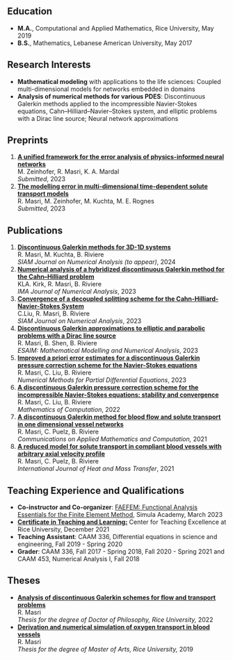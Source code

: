 ## Education 
- **M.A.**,  Computational and Applied Mathematics, Rice University, May 2019 
- **B.S.**,  Mathematics, Lebanese American University, May 2017 

## Research Interests 
-  **Mathematical modeling** with applications to the life sciences: Coupled multi-dimensional models for networks embedded in domains   
-  **Analysis of numerical methods for various PDES**: Discontinuous Galerkin methods applied to the incompressible Navier-Stokes equations, Cahn–Hilliard–Navier–Stokes system, and elliptic problems with a Dirac line source; Neural network approximations

## Preprints  
1. [**A unified framework for the error analysis of physics-informed neural networks**](https://arxiv.org/pdf/2311.00529.pdf) <br />
M. Zeinhofer, R. Masri, K. A. Mardal <br />
  *Submitted*, 2023 
1. [**The modelling error in multi-dimensional time-dependent solute transport models**](https://arxiv.org/pdf/2303.17999.pdf)<br />
R. Masri, M. Zeinhofer, M. Kuchta, M. E. Rognes<br />
  *Submitted*, 2023
   
## Publications 
1. [**Discontinuous Galerkin methods for 3D-1D systems**](https://arxiv.org/abs/2312.16565) <br />
R. Masri,  M. Kuchta, B. Riviere <br />
*SIAM Journal on Numerical Analysis (to appear)*, 2024
1. [**Numerical analysis of a hybridized discontinuous Galerkin method for the Cahn–Hilliard problem**](https://doi.org/10.1093/imanum/drad075)<br /> 
KLA. Kirk, R. Masri, B. Riviere  
 *IMA Journal of Numerical Analysis*, 2023
1. [**Convergence of a decoupled splitting scheme for the Cahn-Hilliard-Navier-Stokes System**](https://epubs.siam.org/doi/10.1137/22M1528069)<br /> 
 C.Liu, R. Masri, B. Riviere  
*SIAM Journal on Numerical Analysis*, 2023 
1. [**Discontinuous Galerkin approximations to elliptic and parabolic problems with a Dirac line source**](https://www.esaim-m2an.org/component/article?access=doi&doi=10.1051/m2an/2022095)<br />
R. Masri, B. Shen, B. Riviere        
*ESAIM: Mathematical Modelling and Numerical Analysis*, 2023 
1. [**Improved a priori error estimates for a discontinuous Galerkin pressure correction scheme for the Navier-Stokes equations**](https://onlinelibrary.wiley.com/doi/10.1002/num.23002)  
 R. Masri, C. Liu, B. Riviere        
*Numerical Methods for Partial Differential Equations*, 2023  
1.  [**A discontinuous Galerkin pressure correction scheme for the incompressible Navier-Stokes equations: stability and convergence**](https://www.ams.org/journals/mcom/0000-000-00/S0025-5718-2022-03731-5/)   
R. Masri, C. Liu, B. Riviere        
*Mathematics of Computation*, 2022
1. [**A discontinuous Galerkin method for blood flow and solute transport in one dimensional vessel networks**](https://link.springer.com/article/10.1007/s42967-021-00126-5)  
R. Masri, C. Puelz, B. Riviere  
*Communications on Applied Mathematics and Computation,* 2021
1. [**A reduced model for solute transport in compliant blood vessels with arbitrary axial velocity profile**](https://www.sciencedirect.com/science/article/pii/S0017931021004828)  
R. Masri, C. Puelz, B. Riviere  
*International Journal of Heat and Mass Transfer*, 2021 

## Teaching Experience and Qualifications 
- **Co-instructor and Co-organizer**:
 [FAEFEM: Functional Analysis Essentials for the Finite Element Method](https://www.simula.no/education/courses/faefem-functional-analysis-essentials-finite-element-method), Simula Academy, March 2023
- [**Certificate in Teaching and Learning:**](https://cte.rice.edu/grads) Center for Teaching Excellence at Rice University, December 2021 
- **Teaching Assistant**:  CAAM 336, Differential equations in science and engineering,
Fall 2019 - Spring 2020
- **Grader**:  CAAM 336, Fall 2017 - Spring 2018, Fall 2020 - Spring 2021 and CAAM 453, Numerical Analysis I, Fall 2018

<!---
## Research Presentations 
- **A Decoupled Splitting Scheme Combined with a Discontinuous Galerkin Spatial Discretization for Solving the Cahn-Hilliard-Navier-Stokes Equations**<br>
  *SIAM Conference on Computational Science and Engineering*, March 2023
- **Analysis of discontinuous Galerkin methods combined with splitting techniques for incompressible flow**<br />
 *2022 SIAM Annual Meetings*, July 2022
- **Discontinuous Galerkin pressure correction methods for incompressible flow**<br /> 
*Finite Element Rodeo at Southern Methodist University, 2022* 
- **Stability and convergence of high order discontinuous Galerkin methods for incompressible flows**  
 *SIAM Texas Louisiana Annual Meeting*, November 2021
- **One dimensional models of solute transport and blood flow: derivation and numerical simulation** <br /> 
  *SIAM Conference on Computational Science and Engineering*, March 2021
- **Derivation and simulation of blood flow and solute transport models in one dimensional vessel networks** <br />
   *SIAM Texas Louisiana Annual Meeting*, October 2020
 - **Discontinuous Galerkin methods for blood flow and solute transport models** 
 <br /> *Finite Element Rodeo at Baylor University*, March 2020
---> 
## Theses 
- [**Analysis of discontinuous Galerkin schemes for flow and transport problems**](https://scholarship.rice.edu/handle/1911/113379) <br />
R. Masri  <br />
*Thesis for the degree of Doctor of Philosophy, Rice University,* 2022 
- [**Derivation and numerical simulation of oxygen transport in blood vessels**](https://scholarship.rice.edu/handle/1911/107400)    
R. Masri  
*Thesis for the degree of Master of Arts, Rice University,* 2019 <!--[link to thesis](https://scholarship.rice.edu/handle/1911/107400).-->

<!---
## Awards 
-  **Student Travel Award**, SIAM Texas-Louisiana Section, 2021 
-  **Student Travel Award**, SIAM Conference on Computational Science and Engineering, 2021
-  **Alan Weiser Memorial Travel Award**, Rice University, 2020
-  **Fulbright Winner**, U.S. Embassy in Beirut, 2017
--->
